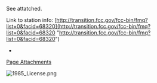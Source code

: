 See attatched.

Link to station info: [http://transition.fcc.gov/fcc-bin/fmq?list=0&facid=68320](http://transition.fcc.gov/fcc-bin/fmq?list=0&facid=68320 "http://transition.fcc.gov/fcc-bin/fmq?list=0&facid=68320")

*
[Page Attachments](https://wiki-files.wmfo.org/About_WMFO/Public_File/Authorizations)

![1985_License.png](https://wiki-files.wmfo.org/About_WMFO/Public_File/Authorizations/1985_License.png)
